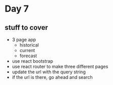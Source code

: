 # Day 7

## stuff to cover

- 3 page app
  - historical
  - current
  - forecast
- use react bootstrap
- use react router to make three different pages
- update the url with the query string
- if the url is there, go ahead and search
